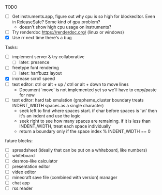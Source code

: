 TODO

- [ ] Get instruments.app, figure out why cpu is so high for blockeditor. Even in ReleaseSafe? Some kind of gpu problem?
  - doesn't show high cpu usage on instruments?
- [ ] Try renderdoc https://renderdoc.org/ (linux or windows)
- [x] Use rr next time there's a bug

Tasks:

- [ ] implement server & try collaborative
  - [ ] later: presence
- [ ] freetype font rendering
  - [ ] later: harfbuzz layout
- [x] increase scroll speed
- [ ] text editor: ctrl or alt + up / ctrl or alt + down to move lines
  - Document 'move' is not implemented yet so we'll have to copy/paste for now
- [ ] text editor: hard tab emulation (grapheme_cluster boundary treats INDENT_WIDTH spaces as a single character)
  - seek left to find where spaces start. if char before spaces is '\n' then it's an indent and use the logic
  - seek right to see how many spaces are remaining. if it is less than INDENT_WIDTH, treat each space individually
  - return a boundary only if the space index % INDENT_WIDTH == 0

future blocks:

- [ ] spreadsheet (ideally that can be put on a whiteboard, like numbers)
- [ ] whiteboard
- [ ] desmos-like calculator
- [ ] presentation editor
- [ ] video editor
- [ ] minecraft save file (combined with version) manager
- [ ] chat app
- [ ] rss reader